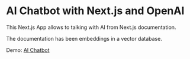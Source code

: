 # AI Chatbot with Next.js and OpenAI

This Next.js App allows to talking with AI from Next.js documentation.

The documentation has been embeddings in a vector database.

Demo: [AI Chatbot](https://vercel.com/jercoms-projects/ai-chatbot-next-ai-app)

